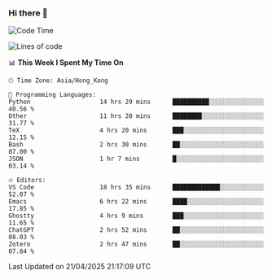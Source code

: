 ### Hi there 👋

<!--
**nicehiro/nicehiro** is a ✨ _special_ ✨ repository because its `README.md` (this file) appears on your GitHub profile.

Here are some ideas to get you started:

- 🔭 I’m currently working on ...
- 🌱 I’m currently learning ...
- 👯 I’m looking to collaborate on ...
- 🤔 I’m looking for help with ...
- 💬 Ask me about ...
- 📫 How to reach me: ...
- 😄 Pronouns: ...
- ⚡ Fun fact: ...
-->

<!--START_SECTION:waka-->
![Code Time](http://img.shields.io/badge/Code%20Time-558%20hrs%2037%20mins-blue)

![Lines of code](https://img.shields.io/badge/From%20Hello%20World%20I%27ve%20Written-1.7%20million%20lines%20of%20code-blue)

📊 **This Week I Spent My Time On** 

```text
🕑︎ Time Zone: Asia/Hong_Kong

💬 Programming Languages: 
Python                   14 hrs 29 mins      ██████████░░░░░░░░░░░░░░░   40.56 % 
Other                    11 hrs 20 mins      ████████░░░░░░░░░░░░░░░░░   31.77 % 
TeX                      4 hrs 20 mins       ███░░░░░░░░░░░░░░░░░░░░░░   12.15 % 
Bash                     2 hrs 30 mins       ██░░░░░░░░░░░░░░░░░░░░░░░   07.00 % 
JSON                     1 hr 7 mins         █░░░░░░░░░░░░░░░░░░░░░░░░   03.14 % 

🔥 Editors: 
VS Code                  18 hrs 35 mins      █████████████░░░░░░░░░░░░   52.07 % 
Emacs                    6 hrs 22 mins       ████░░░░░░░░░░░░░░░░░░░░░   17.85 % 
Ghostty                  4 hrs 9 mins        ███░░░░░░░░░░░░░░░░░░░░░░   11.65 % 
ChatGPT                  2 hrs 52 mins       ██░░░░░░░░░░░░░░░░░░░░░░░   08.03 % 
Zotero                   2 hrs 47 mins       ██░░░░░░░░░░░░░░░░░░░░░░░   07.84 % 
```


 Last Updated on 21/04/2025 21:17:09 UTC
<!--END_SECTION:waka-->
